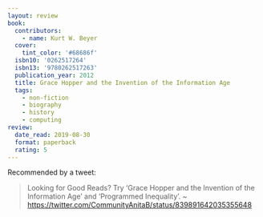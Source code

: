 ```yaml
---
layout: review
book:
  contributors:
    - name: Kurt W. Beyer
  cover:
    tint_color: '#68686f'
  isbn10: '0262517264'
  isbn13: '9780262517263'
  publication_year: 2012
  title: Grace Hopper and the Invention of the Information Age
  tags:
    - non-fiction
    - biography
    - history
    - computing
review:
  date_read: 2019-08-30
  format: paperback
  rating: 5
---
```


Recommended by a tweet:

> Looking for Good Reads? Try ‘Grace Hopper and the Invention of the Information Age’ and ‘Programmed Inequality’. ~ <https://twitter.com/CommunityAnitaB/status/839891642035355648>
